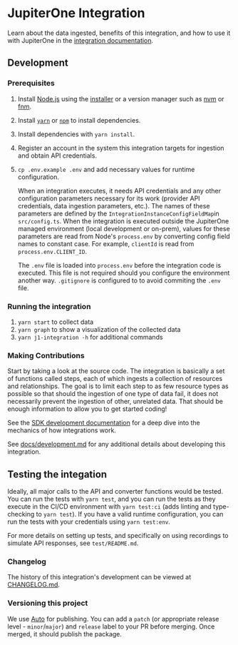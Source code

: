 # JupiterOne Integration

Learn about the data ingested, benefits of this integration, and how to use it
with JupiterOne in the [integration documentation](docs/jupiterone.md).

## Development

### Prerequisites

1. Install [Node.js](https://nodejs.org/) using the
   [installer](https://nodejs.org/en/download/) or a version manager such as
   [nvm](https://github.com/nvm-sh/nvm) or [fnm](https://github.com/Schniz/fnm).
2. Install [`yarn`](https://yarnpkg.com/getting-started/install) or
   [`npm`](https://github.com/npm/cli#installation) to install dependencies.
3. Install dependencies with `yarn install`.
4. Register an account in the system this integration targets for ingestion and
   obtain API credentials.
5. `cp .env.example .env` and add necessary values for runtime configuration.

   When an integration executes, it needs API credentials and any other
   configuration parameters necessary for its work (provider API credentials,
   data ingestion parameters, etc.). The names of these parameters are defined
   by the `IntegrationInstanceConfigFieldMap`in `src/config.ts`. When the
   integration is executed outside the JupiterOne managed environment (local
   development or on-prem), values for these parameters are read from Node's
   `process.env` by converting config field names to constant case. For example,
   `clientId` is read from `process.env.CLIENT_ID`.

   The `.env` file is loaded into `process.env` before the integration code is
   executed. This file is not required should you configure the environment
   another way. `.gitignore` is configured to to avoid commiting the `.env`
   file.

### Running the integration

1. `yarn start` to collect data
2. `yarn graph` to show a visualization of the collected data
3. `yarn j1-integration -h` for additional commands

### Making Contributions

Start by taking a look at the source code. The integration is basically a set of
functions called steps, each of which ingests a collection of resources and
relationships. The goal is to limit each step to as few resource types as
possible so that should the ingestion of one type of data fail, it does not
necessarily prevent the ingestion of other, unrelated data. That should be
enough information to allow you to get started coding!

See the
[SDK development documentation](https://github.com/JupiterOne/sdk/blob/main/docs/integrations/development.md)
for a deep dive into the mechanics of how integrations work.

See [docs/development.md](docs/development.md) for any additional details about
developing this integration.

## Testing the integation

Ideally, all major calls to the API and converter functions would be tested. You
can run the tests with `yarn test`, and you can run the tests as they execute in
the CI/CD environment with `yarn test:ci` (adds linting and type-checking to
`yarn test`). If you have a valid runtime configuration, you can run the tests
with your credentials using `yarn test:env`.

For more details on setting up tests, and specifically on using recordings to
simulate API responses, see `test/README.md`.

### Changelog

The history of this integration's development can be viewed at
[CHANGELOG.md](CHANGELOG.md).

### Versioning this project

We use [Auto](https://github.com/intuit/auto) for publishing. You can add a
`patch` (or appropriate release level - `minor`/`major`) and `release` label to
your PR before merging. Once merged, it should publish the package.
